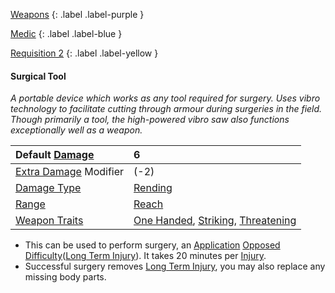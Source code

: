 [Weapons](Game/Weapons-List)
{: .label .label-purple }

[Medic](Game/Medic)
{: .label .label-blue }

[Requisition 2](Game/Deployment#Requisition)
{: .label .label-yellow }

#### Surgical Tool

_A portable device which works as any tool required for surgery. Uses vibro technology to facilitate cutting through armour during surgeries in the field. Though primarily a tool, the high-powered vibro saw also functions exceptionally well as a weapon._

| Default [Damage](Core/Weapons#Damage)                     | 6                                                                                                                             |
| :-------------------------------------------------------- | :---------------------------------------------------------------------------------------------------------------------------- |
| [Extra Damage](Game/Core/Attacks#Extra%20Damage) Modifier | (-2)                                                                                                                          |
| [Damage Type](Core/Weapons#Damage%20Type)                 | [Rending](Game/Core/Injury#Rending)                                                                                           |
| [Range](Core/Weapons#Range)                               | [Reach](Game/Core/Movement#Reach)                                                                                             |
| [Weapon Traits](Core/Weapon-Traits)                       | [One Handed](Game/Core/Blocks/One-Handed), [Striking](Game/Core/Blocks/Striking), [Threatening](Game/Core/Blocks/Threatening) |

- This can be used to perform surgery, an [Application](Game/Core/Intelligence#Application) [Opposed Difficulty](Game/Core/Skills#Opposed%20Difficulty)([Long Term Injury](Game/Core/Effects#Long%20Term%20Injury)). It takes 20 minutes per [Injury](Game/Core/Injury).
- Successful surgery removes [Long Term Injury](Game/Core/Effects#Long%20Term%20Injury), you may also replace any missing body parts.
